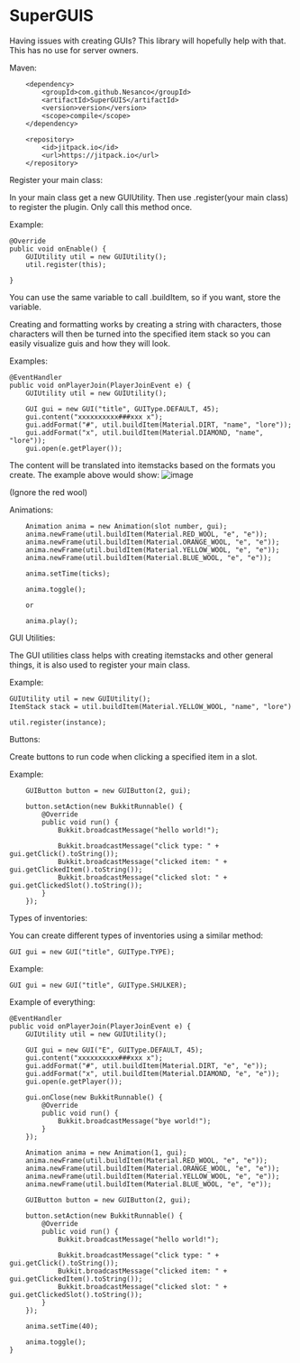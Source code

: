 # SuperGUIS
Having issues with creating GUIs? This library will hopefully help with that.
This has no use for server owners.

Maven:
        
        <dependency>
            <groupId>com.github.Nesanco</groupId>
            <artifactId>SuperGUIS</artifactId>
            <version>version</version>
            <scope>compile</scope>
        </dependency>
        
        <repository>
            <id>jitpack.io</id>
            <url>https://jitpack.io</url>
        </repository>
        
Register your main class:

In your main class get a new GUIUtility. Then use .register(your main class) to register the plugin.
Only call this method once.

Example:

    @Override
    public void onEnable() {
        GUIUtility util = new GUIUtility();
        util.register(this);

    }
    
You can use the same variable to call .buildItem, so if you want, store the variable.

Creating and formatting works by creating a string with characters, those characters will then be turned into the specified item stack so you can easily
visualize guis and how they will look.
        
Examples:

    @EventHandler
    public void onPlayerJoin(PlayerJoinEvent e) {
        GUIUtility util = new GUIUtility();

        GUI gui = new GUI("title", GUIType.DEFAULT, 45);
        gui.content("xxxxxxxxxx###xxx x");
        gui.addFormat("#", util.buildItem(Material.DIRT, "name", "lore"));
        gui.addFormat("x", util.buildItem(Material.DIAMOND, "name", "lore"));
        gui.open(e.getPlayer());
    
The content will be translated into itemstacks based on the formats you create.
The example above would show:
![image](https://user-images.githubusercontent.com/80917510/185811314-692a4622-29f2-4157-a8a8-d259a34109b0.png)

(Ignore the red wool)
    
Animations:

        Animation anima = new Animation(slot number, gui);
        anima.newFrame(util.buildItem(Material.RED_WOOL, "e", "e"));
        anima.newFrame(util.buildItem(Material.ORANGE_WOOL, "e", "e"));
        anima.newFrame(util.buildItem(Material.YELLOW_WOOL, "e", "e"));
        anima.newFrame(util.buildItem(Material.BLUE_WOOL, "e", "e"));

        anima.setTime(ticks);

        anima.toggle();
        
        or
        
        anima.play();
        
GUI Utilities:

The GUI utilities class helps with creating itemstacks and other general things, it is also used to register your main class.

Example:

    GUIUtility util = new GUIUtility(); 
    ItemStack stack = util.buildItem(Material.YELLOW_WOOL, "name", "lore")
    
    util.register(instance);
    
Buttons:

Create buttons to run code when clicking a specified item in a slot.

Example:

        GUIButton button = new GUIButton(2, gui);

        button.setAction(new BukkitRunnable() {
            @Override
            public void run() {
                Bukkit.broadcastMessage("hello world!");

                Bukkit.broadcastMessage("click type: " + gui.getClick().toString());
                Bukkit.broadcastMessage("clicked item: " + gui.getClickedItem().toString());
                Bukkit.broadcastMessage("clicked slot: " + gui.getClickedSlot().toString());
            }
        });
        
Types of inventories:

You can create different types of inventories using a similar method:

    GUI gui = new GUI("title", GUIType.TYPE);
    
Example:
    
    GUI gui = new GUI("title", GUIType.SHULKER);
    
Example of everything:

    @EventHandler
    public void onPlayerJoin(PlayerJoinEvent e) {
        GUIUtility util = new GUIUtility();

        GUI gui = new GUI("E", GUIType.DEFAULT, 45);
        gui.content("xxxxxxxxxx###xxx x");
        gui.addFormat("#", util.buildItem(Material.DIRT, "e", "e"));
        gui.addFormat("x", util.buildItem(Material.DIAMOND, "e", "e"));
        gui.open(e.getPlayer());

        gui.onClose(new BukkitRunnable() {
            @Override
            public void run() {
                Bukkit.broadcastMessage("bye world!");
            }
        });

        Animation anima = new Animation(1, gui);
        anima.newFrame(util.buildItem(Material.RED_WOOL, "e", "e"));
        anima.newFrame(util.buildItem(Material.ORANGE_WOOL, "e", "e"));
        anima.newFrame(util.buildItem(Material.YELLOW_WOOL, "e", "e"));
        anima.newFrame(util.buildItem(Material.BLUE_WOOL, "e", "e"));

        GUIButton button = new GUIButton(2, gui);

        button.setAction(new BukkitRunnable() {
            @Override
            public void run() {
                Bukkit.broadcastMessage("hello world!");

                Bukkit.broadcastMessage("click type: " + gui.getClick().toString());
                Bukkit.broadcastMessage("clicked item: " + gui.getClickedItem().toString());
                Bukkit.broadcastMessage("clicked slot: " + gui.getClickedSlot().toString());
            }
        });

        anima.setTime(40);

        anima.toggle();
    }
